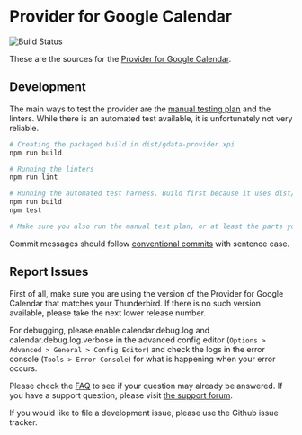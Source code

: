 Provider for Google Calendar
============================

![Build Status](https://github.com/kewisch/gdata-provider/workflows/Legacy%20Checkin/badge.svg)

These are the sources for the [Provider for Google Calendar](https://addons.thunderbird.net/thunderbird/addon/provider-for-google-calendar/).

Development
-----------

The main ways to test the provider are the [manual testing plan](./TESTING.md) and the linters.
While there is an automated test available, it is unfortunately not very reliable.


```bash
# Creating the packaged build in dist/gdata-provider.xpi
npm run build

# Running the linters
npm run lint

# Running the automated test harness. Build first because it uses dist/gdata-provider.xpi
npm run build
npm test

# Make sure you also run the manual test plan, or at least the parts you are changing
```
Commit messages should follow [conventional commits](https://www.conventionalcommits.org/en/v1.0.0/#summary) with sentence case.


Report Issues
-------------
First of all, make sure you are using the version of the Provider for Google Calendar that matches
your Thunderbird. If there is no such version available, please take the next lower release number.

For debugging, please enable calendar.debug.log and calendar.debug.log.verbose in the advanced
config editor (`Options > Advanced > General > Config Editor`) and check the logs in the error console
(`Tools > Error Console`) for what is happening when your error occurs.

Please check the [FAQ](https://github.com/kewisch/gdata-provider/wiki/FAQ) to see if your question may already be answered. If you have a support question, please visit [the support forum](https://groups.google.com/forum/#!forum/provider-for-google-calendar).

If you would like to file a development issue, please use the Github issue tracker.
